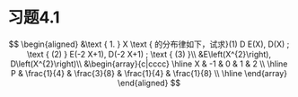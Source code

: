 # 习题4.1

$$
\begin{aligned}
&\text { 1. } X \text { 的分布律如下，试求}(1) D E(X), D(X) ; \text { (2) } E(-2 X+1), D(-2 X+1) ; \text { (3) }\\
&E\left(X^{2}\right), D\left(X^{2}\right)\\
&\begin{array}{c|cccc}
\hline X & -1 & 0 & 1 & 2 \\
\hline P & \frac{1}{4} & \frac{3}{8} & \frac{1}{4} & \frac{1}{8} \\
\hline
\end{array}
\end{aligned}
$$

